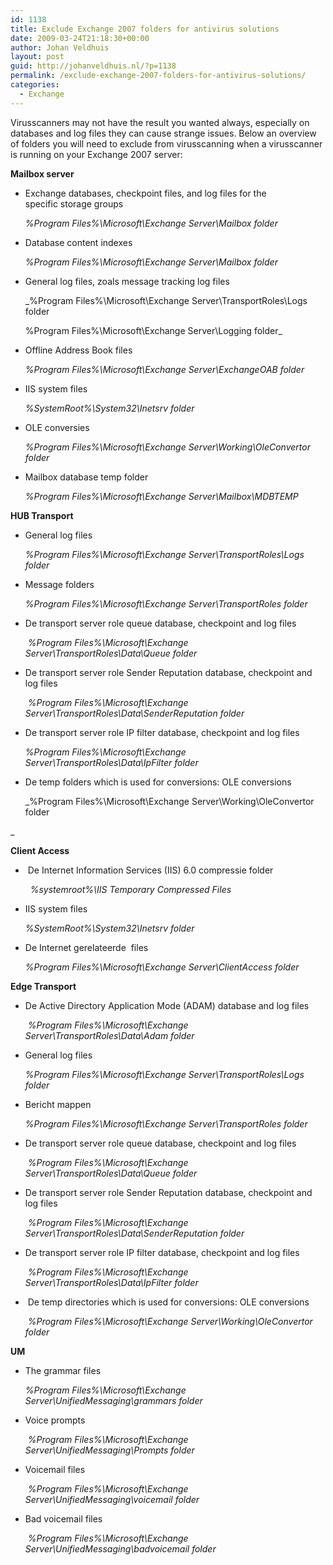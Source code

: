 ```yaml
---
id: 1138
title: Exclude Exchange 2007 folders for antivirus solutions
date: 2009-03-24T21:18:30+00:00
author: Johan Veldhuis
layout: post
guid: http://johanveldhuis.nl/?p=1138
permalink: /exclude-exchange-2007-folders-for-antivirus-solutions/
categories:
  - Exchange
---
```

Virusscanners may not have the result you wanted always, especially on databases and log files they can cause strange issues. Below an overview of folders you will need to exclude from virusscanning when a virusscanner is running on your Exchange 2007 server:

**Mailbox server**

  * Exchange databases, checkpoint files, and log files for the specific storage groups
  
    _%Program Files%\Microsoft\Exchange Server\Mailbox folder_
  * Database content indexes
  
    _%Program Files%\Microsoft\Exchange Server\Mailbox folder_
  * General log files, zoals message tracking log files
  
    _%Program Files%\Microsoft\Exchange Server\TransportRoles\Logs folder
  
    %Program Files%\Microsoft\Exchange Server\Logging folder_
  * Offline Address Book files
  
    _%Program Files%\Microsoft\Exchange Server\ExchangeOAB folder_
  * IIS system files
  
    _%SystemRoot%\System32\Inetsrv folder_
  * OLE conversies
  
    _%Program Files%\Microsoft\Exchange Server\Working\OleConvertor folder_
  * Mailbox database temp folder
  
    _%Program Files%\Microsoft\Exchange Server\Mailbox\MDBTEMP_

**HUB Transport**

  * General log files
  
    _%Program Files%\Microsoft\Exchange Server\TransportRoles\Logs folder_
  * Message folders
  
    _%Program Files%\Microsoft\Exchange Server\TransportRoles folder_
  * De transport server role queue database, checkpoint and log files
  
     _%Program Files%\Microsoft\Exchange Server\TransportRoles\Data\Queue folder_
  * De transport server role Sender Reputation database, checkpoint and log files
  
     _%Program Files%\Microsoft\Exchange Server\TransportRoles\Data\SenderReputation folder_
  * De transport server role IP filter database, checkpoint and log files
  
    _%Program Files%\Microsoft\Exchange Server\TransportRoles\Data\IpFilter folder_
  * De temp folders which is used for conversions: OLE conversions
  
    _%Program Files%\Microsoft\Exchange Server\Working\OleConvertor folder
  
_ 

**Client Access** 

  *  De Internet Information Services (IIS) 6.0 compressie folder
  
      _%systemroot%\IIS Temporary Compressed Files_
  * IIS system files
  
    _%SystemRoot%\System32\Inetsrv folder_
  * De Internet gerelateerde  files
  
    _%Program Files%\Microsoft\Exchange Server\ClientAccess folder_

**Edge Transport**

  * De Active Directory Application Mode (ADAM) database and log files
  
     _%Program Files%\Microsoft\Exchange Server\TransportRoles\Data\Adam folder_
  * General log files
  
    _%Program Files%\Microsoft\Exchange Server\TransportRoles\Logs folder_
  * Bericht mappen
  
    _%Program Files%\Microsoft\Exchange Server\TransportRoles folder_
  * De transport server role queue database, checkpoint and log files
  
     _%Program Files%\Microsoft\Exchange Server\TransportRoles\Data\Queue folder_
  * De transport server role Sender Reputation database, checkpoint and log files
  
     _%Program Files%\Microsoft\Exchange Server\TransportRoles\Data\SenderReputation folder_
  * De transport server role IP filter database, checkpoint and log files
  
     _%Program Files%\Microsoft\Exchange Server\TransportRoles\Data\IpFilter folder_
  *  De temp directories which is used for conversions: OLE conversions
  
     _%Program Files%\Microsoft\Exchange Server\Working\OleConvertor folder_

**UM**  

  * The grammar files
  
    _%Program Files%\Microsoft\Exchange Server\UnifiedMessaging\grammars folder_
  * Voice prompts
  
     _%Program Files%\Microsoft\Exchange Server\UnifiedMessaging\Prompts folder_
  * Voicemail files
  
     _%Program Files%\Microsoft\Exchange Server\UnifiedMessaging\voicemail folder_
  * Bad voicemail files
  
     _%Program Files%\Microsoft\Exchange Server\UnifiedMessaging\badvoicemail folder_